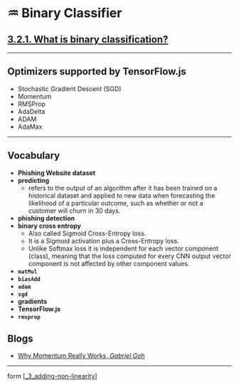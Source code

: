 # ♒️ Binary Classifier

## [**3.2.1.** What is binary classification?](https://livebook.manning.com/book/deep-learning-with-javascript/chapter-3/99)

---

## Optimizers supported by TensorFlow.js

- Stochastic Gradient Descent (SGD)
- Momentum
- RMSProp
- AdaDelta
- ADAM
- AdaMax

---

## **Vocabulary**

- **Phishing Website dataset**
- **predicting**
  - refers to the output of an algorithm after it has been trained on a historical dataset and applied to new data when forecasting the likelihood of a particular outcome, such as whether or not a customer will churn in 30 days.
- **phishing detection**
- **binary cross entropy**
  - Also called Sigmoid Cross-Entropy loss.
  - It is a Sigmoid activation plus a Cross-Entropy loss.
  - Unlike Softmax loss it is independent for each vector component (class), meaning that the loss computed for every CNN output vector component is not affected by other component values.
- **`matMul`**
- **`biasAdd`**
- **`adam`**
- **`sgd`**
- **gradients**
- **TensorFlow.js**
- **`rmsprop`**

## Blogs

- [Why Momentum Really Works, _Gabriel Goh_](https://distill.pub/2017/momentum/)

<link rel="stylesheet" type="text/css" media="all" href="../../../assets/css/custom.css" />

---

form [[_3_adding-non-linearity]]

[//begin]: # "Autogenerated link references for markdown compatibility"
[_3_adding-non-linearity]: ../_3_adding-non-linearity.md "♒️ NON-LINEARITY"
[//end]: # "Autogenerated link references"
